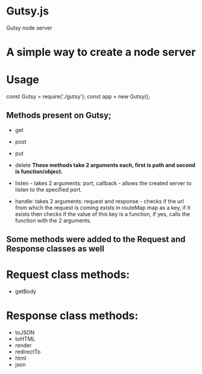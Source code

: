# Gutsy.js
Gutsy node server

# A simple way to create a node server

# Usage
const Gutsy = require('./gutsy');
const app = new Gutsy();

## Methods present on Gutsy;
- get
- post
- put
- delete
**These methods take 2 arguments each, first is path and second is function/object.**

- listen - takes 2 arguments: port, callback - allows the created server to listen to the specified port.
- handle: takes 2 arguments: request and response - checks if the url from which the request is coming exists in routeMap map as a key, if it exists then checks if the value of this key is a function, if yes, calls the function with the 2 arguments.

## Some methods were added to the Request and Response classes as well
# Request class methods:
- getBody

# Response class methods:
- toJSON
- toHTML
- render
- redirectTo
- html
- json
